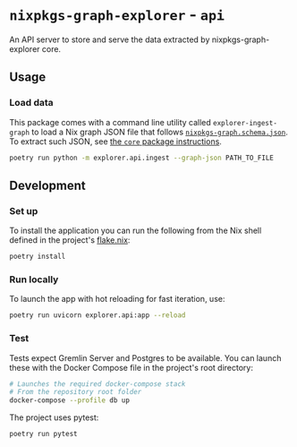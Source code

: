 # `nixpkgs-graph-explorer` -  `api`

An API server to store and serve the data extracted by nixpkgs-graph-explorer core.

## Usage

### Load data

This package comes with a command line utility called `explorer-ingest-graph` to load a Nix graph JSON file that follows [`nixpkgs-graph.schema.json`](../core/nixpkgs-graph.schema.json).
To extract such JSON, see [the `core` package instructions](../core/README.md).

```bash
poetry run python -m explorer.api.ingest --graph-json PATH_TO_FILE
```

## Development

### Set up

To install the application you can run the following from the Nix shell defined in the project's [flake.nix](../flake.nix):

```bash
poetry install
```

### Run locally

To launch the app with hot reloading for fast iteration, use:

```bash
poetry run uvicorn explorer.api:app --reload
```

### Test

Tests expect Gremlin Server and Postgres to be available.
You can launch these with the Docker Compose file in the project's root directory:

```bash
# Launches the required docker-compose stack
# From the repository root folder
docker-compose --profile db up
```

The project uses pytest:

```
poetry run pytest
```

